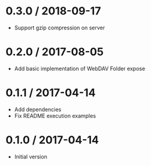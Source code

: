 # 0.3.0 / 2018-09-17

  * Support gzip compression on server

# 0.2.0 / 2017-08-05

  * Add basic implementation of WebDAV Folder expose

# 0.1.1 / 2017-04-14

  * Add dependencies
  * Fix README execution examples

# 0.1.0 / 2017-04-14

  * Initial version